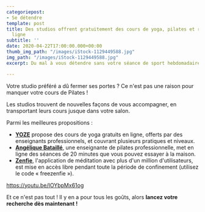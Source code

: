 ```yaml
---
categoriepost:
- Se détendre
template: post
title: Des studios offrent gratuitement des cours de yoga, pilates et relaxation en
  ligne
subtitle: ''
date: 2020-04-22T17:00:00.000+00:00
thumb_img_path: "/images/iStock-1129449588.jpg"
img_path: "/images/iStock-1129449588.jpg"
excerpt: Du mal à vous détendre sans votre séance de sport hebdomadaire ?

---
```

Votre studio préféré a dû fermer ses portes ? Ce n'est pas une raison pour manquer votre cours de Pilates !

Les studios trouvent de nouvelles façons de vous accompagner, en transportant leurs cours jusque dans votre salon.

Parmi les meilleures propositions :

* [**YOZE**](https://yoze.fr/) propose des cours de yoga gratuits en ligne, offerts par des enseignants professionnels, et couvrant plusieurs pratiques et niveaux.
* [**Angélique Bataillé**](https://www.youtube.com/channel/UCyErGfChj2SZC6PrC4NA22w/videos), une enseignante de pilates professionnelle, met en ligne des séances de 20 minutes que vous pouvez essayer à la maison.
* [**Zenfie**](https://www.zenfie.com/fr/), l'application de méditation avec plus d'un million d'utilisateurs, est mise en accès libre pendant toute la période de confinement (utilisez le code « freezenfie »).

https://youtu.be/IOYbpMx61og

Et ce n'est pas tout ! Il y en a pour tous les goûts, alors **lancez votre recherche dès maintenant !**